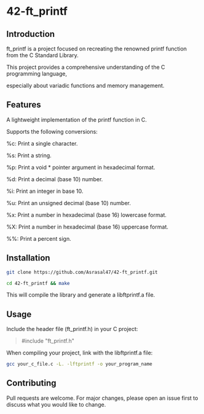 # 42-ft_printf

## Introduction
ft_printf is a project focused on recreating the renowned printf function from the C Standard Library.

This project provides a comprehensive understanding of the C programming language, 

especially about variadic functions and memory management.

## Features
A lightweight implementation of the printf function in C.

Supports the following conversions:

%c: Print a single character.

%s: Print a string.

%p: Print a void * pointer argument in hexadecimal format.

%d: Print a decimal (base 10) number.

%i: Print an integer in base 10.

%u: Print an unsigned decimal (base 10) number.

%x: Print a number in hexadecimal (base 16) lowercase format.

%X: Print a number in hexadecimal (base 16) uppercase format.

%%: Print a percent sign.

## Installation
```sh
git clone https://github.com/Asrasal47/42-ft_printf.git
```
```sh
cd 42-ft_printf && make
```
This will compile the library and generate a libftprintf.a file.

## Usage
Include the header file (ft_printf.h) in your C project:
>#include "ft_printf.h"

When compiling your project, link with the libftprintf.a file:

```sh
gcc your_c_file.c -L. -lftprintf -o your_program_name
```

## Contributing
Pull requests are welcome. For major changes, please open an issue first to discuss what you would like to change.
